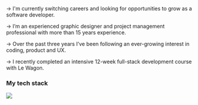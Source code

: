 → I'm currently switching careers and looking for opportunities to grow as a software developer.

→ I’m an experienced graphic designer and project management professional with more than 15 years experience.

→ Over the past three years I’ve been following an ever-growing interest in coding, product and UX.

→ I recently completed an intensive 12-week full-stack development course with Le Wagon.

### My tech stack

<img src="https://skillicons.dev/icons?i=js,html,css,ruby,rails,bash,tailwind,figma">
